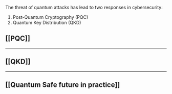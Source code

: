 The threat of quantum attacks has lead to two responses in cybersecurity:
1. Post-Quantum Cryptography (PQC)
2. Quantum Key Distribution (QKD)

## [[PQC]]

---
## [[QKD]]

---
## [[Quantum Safe future in practice]]